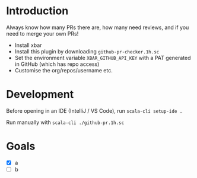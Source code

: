 # Introduction

Always know how many PRs there are, how many need reviews, and if you need to merge your own PRs!

- Install xbar
- Install this plugin by downloading `github-pr-checker.1h.sc`
- Set the environment variable `XBAR_GITHUB_API_KEY` with a PAT generated in GitHub (which has repo access)
- Customise the org/repos/username etc.

# Development

Before opening in an IDE (IntelliJ / VS Code), run `scala-cli setup-ide .`

Run manually with `scala-cli ./github-pr.1h.sc`

# Goals

- [x] a
- [ ] b